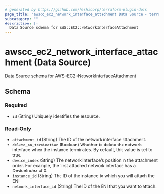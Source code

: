 ```yaml
---
# generated by https://github.com/hashicorp/terraform-plugin-docs
page_title: "awscc_ec2_network_interface_attachment Data Source - terraform-provider-awscc"
subcategory: ""
description: |-
  Data Source schema for AWS::EC2::NetworkInterfaceAttachment
---
```


# awscc_ec2_network_interface_attachment (Data Source)

Data Source schema for AWS::EC2::NetworkInterfaceAttachment



<!-- schema generated by tfplugindocs -->
## Schema

### Required

- `id` (String) Uniquely identifies the resource.

### Read-Only

- `attachment_id` (String) The ID of the network interface attachment.
- `delete_on_termination` (Boolean) Whether to delete the network interface when the instance terminates. By default, this value is set to true.
- `device_index` (String) The network interface's position in the attachment order. For example, the first attached network interface has a DeviceIndex of 0.
- `instance_id` (String) The ID of the instance to which you will attach the ENI.
- `network_interface_id` (String) The ID of the ENI that you want to attach.


